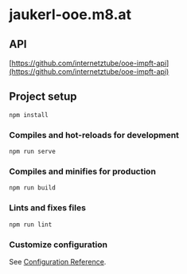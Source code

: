 # jaukerl-ooe.m8.at

## API
[https://github.com/internetztube/ooe-impft-api](https://github.com/internetztube/ooe-impft-api)

## Project setup
```
npm install
```

### Compiles and hot-reloads for development
```
npm run serve
```

### Compiles and minifies for production
```
npm run build
```

### Lints and fixes files
```
npm run lint
```

### Customize configuration
See [Configuration Reference](https://cli.vuejs.org/config/).
